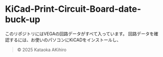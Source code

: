 # KiCad-Print-Circuit-Board-date-buck-up
このリポジトリにはVEGAの回路データがすべて入っています。
回路データを確認するには、お使いのパソコンにKiCADをインストールし、
> © 2025 Kataoka AKihiro

